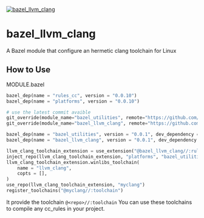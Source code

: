 [![bazel_llvm_clang](https://github.com/0-Sacha/bazel_llvm_clang/actions/workflows/clang.yml/badge.svg)](https://github.com/0-Sacha/bazel_llvm_clang/actions/workflows/clang.yml)

# bazel_llvm_clang

A Bazel module that configure an hermetic clang toolchain for Linux

## How to Use
MODULE.bazel
```python
bazel_dep(name = "rules_cc", version = "0.0.10")
bazel_dep(name = "platforms", version = "0.0.10")

# use the latest commit avaible
git_override(module_name="bazel_utilities", remote="https://github.com/0-Sacha/bazel_utilities.git", commit="fbb17685ac9ba78fef914a322e6c37839dc16d4f")
git_override(module_name="bazel_llvm_clang", remote="https://github.com/0-Sacha/bazel_llvm_clang.git")

bazel_dep(name = "bazel_utilities", version = "0.0.1", dev_dependency = True)
bazel_dep(name = "bazel_llvm_clang", version = "0.0.1", dev_dependency = True)

llvm_clang_toolchain_extension = use_extension("@bazel_llvm_clang//:rules.bzl", "llvm_clang_toolchain_extension", dev_dependency = True)
inject_repo(llvm_clang_toolchain_extension, "platforms", "bazel_utilities")
llvm_clang_toolchain_extension.winlibs_toolchain(
    name = "llvm_clang",
    copts = [],
)
use_repo(llvm_clang_toolchain_extension, "myclang")
register_toolchains("@myclang//:toolchain")
```
It provide the toolchain `@<repo>//:toolchain`
You can use these toolchains to compile any cc_rules in your project.
